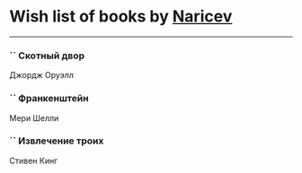 # Wish list of books by [Naricev](https://plus.google.com/u/0/107090515204537133928/)
---

### `` Скотный двор
Джордж Оруэлл

### `` Франкенштейн
Мери Шелли

### `` Извлечение троих
Стивен Кинг

